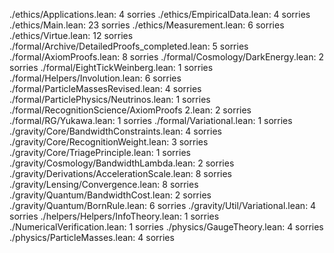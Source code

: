 ./ethics/Applications.lean: 4 sorries
./ethics/EmpiricalData.lean: 4 sorries
./ethics/Main.lean: 23 sorries
./ethics/Measurement.lean: 6 sorries
./ethics/Virtue.lean: 12 sorries
./formal/Archive/DetailedProofs_completed.lean: 5 sorries
./formal/AxiomProofs.lean: 8 sorries
./formal/Cosmology/DarkEnergy.lean: 2 sorries
./formal/EightTickWeinberg.lean: 1 sorries
./formal/Helpers/Involution.lean: 6 sorries
./formal/ParticleMassesRevised.lean: 4 sorries
./formal/ParticlePhysics/Neutrinos.lean: 1 sorries
./formal/RecognitionScience/AxiomProofs 2.lean: 2 sorries
./formal/RG/Yukawa.lean: 1 sorries
./formal/Variational.lean: 1 sorries
./gravity/Core/BandwidthConstraints.lean: 4 sorries
./gravity/Core/RecognitionWeight.lean: 3 sorries
./gravity/Core/TriagePrinciple.lean: 1 sorries
./gravity/Cosmology/BandwidthLambda.lean: 2 sorries
./gravity/Derivations/AccelerationScale.lean: 8 sorries
./gravity/Lensing/Convergence.lean: 8 sorries
./gravity/Quantum/BandwidthCost.lean: 2 sorries
./gravity/Quantum/BornRule.lean: 6 sorries
./gravity/Util/Variational.lean: 4 sorries
./helpers/Helpers/InfoTheory.lean: 1 sorries
./NumericalVerification.lean: 1 sorries
./physics/GaugeTheory.lean: 4 sorries
./physics/ParticleMasses.lean: 4 sorries
